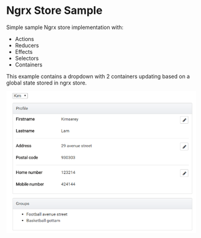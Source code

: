 # Ngrx Store Sample

Simple sample Ngrx store implementation with:
- Actions
- Reducers
- Effects
- Selectors
- Containers

This example contains a dropdown with 2 containers updating based on a global state stored in ngrx store.

![example](https://raw.githubusercontent.com/Kimserey/BlogArchive/master/img/20170810_form_ng_prime/inline_form.gif)
